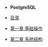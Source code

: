 


- **PostgreSQL**


- [目录](./databases/PostgreSQL/README.md)

- [第一章 基础操作](./databases/PostgreSQL/chapter/baseOperation_withNum.md)
- [第二章 系统结构](./databases/PostgreSQL/chapter/pgsqlStructure_withNum.md)
